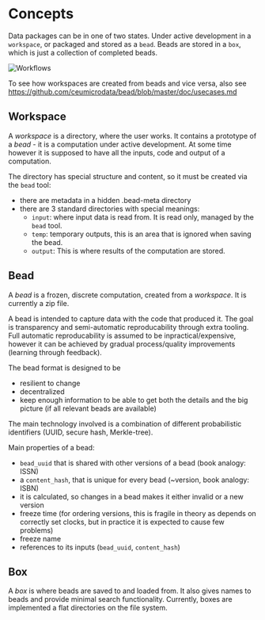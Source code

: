 # Concepts

Data packages can be in one of two states. Under active development in a `workspace`, or packaged and stored as a `bead`. Beads are stored in a `box`, which is just a collection of completed beads.

![Workflows](https://raw.githubusercontent.com/ceumicrodata/bead/master/doc/workflows.png)

To see how workspaces are created from beads and vice versa, also see https://github.com/ceumicrodata/bead/blob/master/doc/usecases.md

## Workspace

A *workspace* is a directory, where the user works. It contains a prototype of a *bead* - it is a computation under active development. At some time however it is supposed to have all the inputs, code and output of a computation.

The directory has special structure and content, so it must be created via the `bead` tool:
- there are metadata in a hidden .bead-meta directory
- there are 3 standard directories with special meanings:
  - `input`: where input data is read from. It is read only, managed by the `bead` tool.
  - `temp`: temporary outputs, this is an area that is ignored when saving the bead.
  - `output`: This is where results of the computation are stored.

## Bead

A *bead* is a frozen, discrete computation, created from a *workspace*. It is currently a zip file.

A bead is intended to capture data with the code that produced it. The goal is transparency and semi-automatic reproducability through extra tooling. Full automatic reproducability is assumed to be inpractical/expensive, however it can be achieved by gradual process/quality improvements (learning through feedback).

The bead format is designed to be
- resilient to change
- decentralized
- keep enough information to be able to get both the details and the big picture (if all relevant beads are available)

The main technology involved is a combination of different probabilistic identifiers (UUID, secure hash, Merkle-tree).

Main properties of a bead:
- `bead_uuid` that is shared with other versions of a bead (book analogy: ISSN)
- a `content_hash`, that is unique for every bead (~version, book analogy: ISBN)
 - it is calculated, so changes in a bead makes it either invalid or a new version
- freeze time (for ordering versions, this is fragile in theory as depends on correctly set clocks, but in practice it is expected to cause few problems)
- freeze name
- references to its inputs (`bead_uuid`, `content_hash`)

## Box

A *box* is where beads are saved to and loaded from. It also gives names to beads and provide minimal search functionality. Currently, boxes are implemented a flat directories on the file system.
